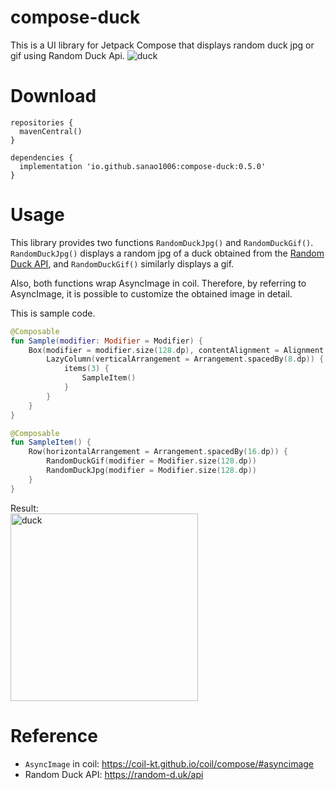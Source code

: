 # compose-duck
This is a UI library for Jetpack Compose that displays random duck jpg or gif using Random Duck Api.
<img src="./duck.gif" alt="duck">
# Download
```
repositories {
  mavenCentral()
}

dependencies {
  implementation 'io.github.sanao1006:compose-duck:0.5.0'
}
```
# Usage
This library provides two functions `RandomDuckJpg()` and `RandomDuckGif()`.  
`RandomDuckJpg()` displays a random jpg of a duck obtained from the [Random Duck API](https://random-d.uk/api), and `RandomDuckGif()` similarly displays a gif.  

Also, both functions wrap AsyncImage in coil. Therefore, by referring to AsyncImage, it is possible to customize the obtained image in detail.

This is sample code.
```kotlin
@Composable
fun Sample(modifier: Modifier = Modifier) {
    Box(modifier = modifier.size(128.dp), contentAlignment = Alignment.Center) {
        LazyColumn(verticalArrangement = Arrangement.spacedBy(8.dp)) {
            items(3) {
                SampleItem()
            }
        }
    }
}

@Composable
fun SampleItem() {
    Row(horizontalArrangement = Arrangement.spacedBy(16.dp)) {
        RandomDuckGif(modifier = Modifier.size(128.dp))
        RandomDuckJpg(modifier = Modifier.size(128.dp))
    }
}
```
Result:  
<img src="./result.gif" alt="duck" width="300">

# Reference

- `AsyncImage` in coil: https://coil-kt.github.io/coil/compose/#asyncimage
- Random Duck API: https://random-d.uk/api
